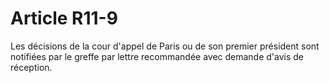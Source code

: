# Article R11-9

Les décisions de la cour d'appel de Paris ou de son premier président sont notifiées par le greffe par lettre recommandée avec demande d'avis de réception.